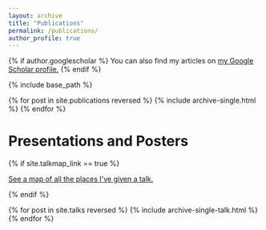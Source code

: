 ```yaml
---
layout: archive
title: "Publications"
permalink: /publications/
author_profile: true
---
```


{% if author.googlescholar %}
  You can also find my articles on <u><a href="{{author.googlescholar}}">my Google Scholar profile</a>.</u>
{% endif %}

{% include base_path %}

{% for post in site.publications reversed %}
  {% include archive-single.html %}
{% endfor %}

# Presentations and Posters

{% if site.talkmap_link == true %}

<p style="text-decoration:underline;"><a href="/talkmap.html">See a map of all the places I've given a talk.</a></p>
{% endif %}

{% for post in site.talks reversed %}
  {% include archive-single-talk.html %}
{% endfor %}

<p class="page__meta"><i class="fa fa-clock-o" aria-hidden="true"></i> </p>